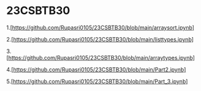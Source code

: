 # 23CSBTB30

1.[https://github.com/Rupasri0105/23CSBTB30/blob/main/arraysort.ipynb]

2.[https://github.com/Rupasri0105/23CSBTB30/blob/main/listtypes.ipynb]

3.[https://github.com/Rupasri0105/23CSBTB30/blob/main/arraytypes.ipynb]

4.[https://github.com/Rupasri0105/23CSBTB30/blob/main/Part2.ipynb]

5.[https://github.com/Rupasri0105/23CSBTB30/blob/main/Part_3.ipynb]

